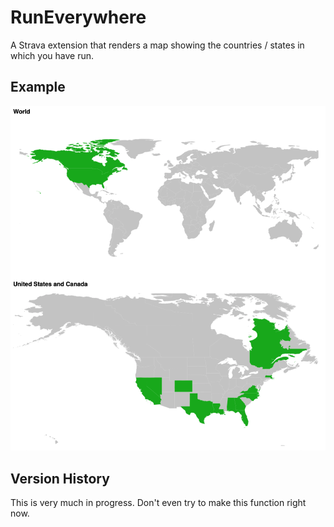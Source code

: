# RunEverywhere
A Strava extension that renders a map showing the countries / states in which you have run.

## Example
![Example Image](https://github.com/msimms/RunEverywhere/blob/master/docs/images/example.png?raw=true)

## Version History
This is very much in progress. Don't even try to make this function right now.
